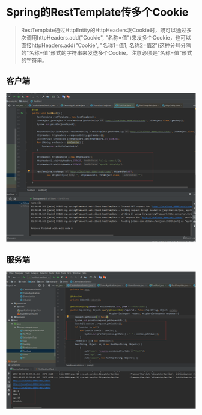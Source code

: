 # Spring的RestTemplate传多个Cookie
> RestTemplate通过HttpEntity的HttpHeaders发Cookie时，既可以通过多次调用httpHeaders.add("Cookie", "名称=值")来发多个Cookie，也可以直接httpHeaders.add("Cookie", "名称1=值1; 名称2=值2")这种分号分隔的"名称=值"形式的字符串来发送多个Cookie。注意必须是"名称=值"形式的字符串。
## 客户端
![客户端](客户端.png)
## 服务端
![服务端](服务端.png)
